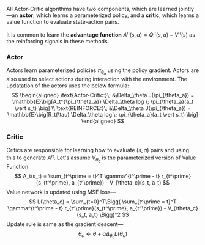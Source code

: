 All Actor-Critic algorithms have two components, which are learned jointly—an **actor**, which learns a parameterized policy, and a **critic**, which learns a value function to evaluate state-action pairs.

It is common to learn the **advantage function** $A^\pi(s,a) = Q^\pi(s,a) - V^\pi(s)$ as the reinforcing signals in these methods.

### Actor
Actors learn parameterized policies $\pi_{\theta_a}$ using the policy gradient. Actors are also used to select actions during interaction with the environment. The updatation of the actors uses the below formula:
$$
\begin{aligned}
\text{Actor-Critic:}\;  &\Delta_\theta J(\pi_{\theta_a}) = \mathbb{E}\big[A_t^{\pi_{\theta_a}} \Delta_\theta log \; \pi_{\theta_a}(a_t \vert s_t) \big] \\
\text{REINFORCE:}\; &\Delta_\theta J(\pi_{\theta_a}) = \mathbb{E}\big[R_t(\tau) \Delta_\theta log \; \pi_{\theta_a}(a_t \vert s_t) \big]
\end{aligned}
$$
### Critic
Critics are responsible for learning how to evaluate $(s,a)$ pairs and using this to generate $A^\pi$. Let's assume $V_{\theta_c}$ is the parameterized version of Value Function.
$$
A_t(s_t) = \sum_{t^\prime = t}^T \gamma^{t^\prime - t} r_{t^\prime}(s_{t^\prime}, a_{t^\prime}) - V_{\theta_c}(s_t, a_t)
$$
Value network is updated using MSE loss—
$$
L(\theta_c) =  \sum_{t=0}^T\Bigg( \sum_{t^\prime = t}^T \gamma^{t^\prime - t} r_{t^\prime}(s_{t^\prime}, a_{t^\prime}) - V_{\theta_c}(s_t, a_t) \Bigg)^2
$$
Update rule is same as the gradient descent—
$$
\theta_c \leftarrow \theta +  \alpha \Delta_{\theta_c}L(\theta_c)
$$
